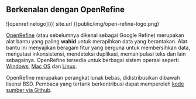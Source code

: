 Berkenalan dengan OpenRefine
----------------------------

![openrefinelogo]({{ site.url }}public/img/open-refine-logo.png)

[OpenRefine](http://openrefine.org/) (atau sebelumnya dikenal sebagai Google Refine) merupakan alat bantu yang paling **wahid** untuk merapihkan data yang berantakan. Alat bantu ini menyajikan beragam fitur yang berguna untuk membersihkan data, mengatasi inkonsistensi, mendeteksi duplikasi, memanipulasi teks dan lain sebagainya. OpenRefine tersedia untuk berbagai sistem operasi seperti [Windows](http://openrefine.org/download.html), [Mac OS](http://openrefine.org/download.html) dan [Linux](http://openrefine.org/download.html).

OpenRefine merupakan perangkat lunak bebas, didistribusikan dibawah lisensi BSD. Pembaca yang tertarik berkontribusi dapat memperoleh [kode sumber via Github](https://github.com/OpenRefine/OpenRefine).